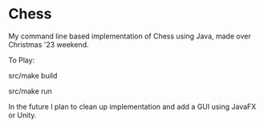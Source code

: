 # Chess
My command line based implementation of Chess using Java, made over Christmas '23 weekend.


To Play:

src/make build

src/make run


In the future I plan to clean up implementation and add a GUI using JavaFX or Unity.
